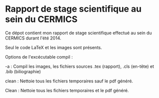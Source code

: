 Rapport de stage scientifique au sein du CERMICS
==================

Ce dépot contient mon rapport de stage scientifique effectué au sein du CERMICS durant l'été 2014.

Seul le code LaTeX et les images sont présents.

Options de l'excécutable compil :

-a : Compil les images, les fichiers sources .tex (rapport), .cls (en-tête) et .bib (biliographie)

clean : Nettoie tous les fichiers temporaires sauf le pdf généré.

Clean : Nettoie tous les fichiers temporaires et le pdf généré.
